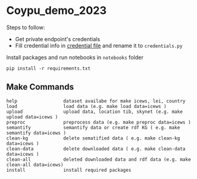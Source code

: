 # Coypu_demo_2023

Steps to follow:
* Get private endpoint's credentials
* Fill credential info in [credential file](./credentials_sample.py) and rename it to `credentials.py`

Install packages and run notebooks in `notebooks` folder

```shell
pip install -r requirements.txt
```

## Make Commands
```
help                 dataset availabe for make icews, lei, country
load                 load data (e.g. make load data=icews )
upload               upload data, location tib, skynet (e.g. make upload data=icews )
preproc              preprocess data (e.g. make preproc data=icews )
semantify            semantify data or create rdf KG ( e.g. make semantify data=icews )
clean-kg             delete sematified data ( e.g. make clean-kg data=icews )
clean-data           delete downloaded data ( e.g. make clean-data data=icews )
clean-all            deleted downloaded data and rdf data (e.g. make clean-all data=icews)
install              install required packages
```